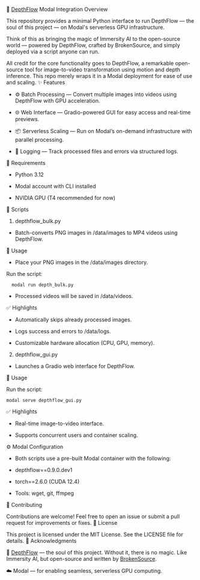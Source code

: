 🌌 [DepthFlow](https://github.com/BrokenSource/DepthFlow) Modal Integration
Overview

This repository provides a minimal Python interface to run DepthFlow — the soul of this project — on Modal's serverless GPU infrastructure.

Think of this as bringing the magic of Immersity AI to the open-source world — powered by DepthFlow, crafted by BrokenSource, and simply deployed via a script anyone can run.

All credit for the core functionality goes to DepthFlow, a remarkable open-source tool for image-to-video transformation using motion and depth inference. This repo merely wraps it in a Modal deployment for ease of use and scaling.
✨ Features

- ⚙️ Batch Processing — Convert multiple images into videos using DepthFlow with GPU acceleration.

- 🌐 Web Interface — Gradio-powered GUI for easy access and real-time previews.

- 📦 Serverless Scaling — Run on Modal’s on-demand infrastructure with parallel processing.

- 📁 Logging — Track processed files and errors via structured logs.


🔧 Requirements

- Python 3.12

- Modal account with CLI installed

- NVIDIA GPU (T4 recommended for now)

📜 Scripts
1. depthflow_bulk.py

- Batch-converts PNG images in /data/images to MP4 videos using DepthFlow.

🔹 Usage

- Place your PNG images in the /data/images directory.

Run the script:

      modal run depth_bulk.py

- Processed videos will be saved in /data/videos.

✅ Highlights

- Automatically skips already processed images.

- Logs success and errors to /data/logs.

- Customizable hardware allocation (CPU, GPU, memory).

2. depthflow_gui.py

- Launches a Gradio web interface for DepthFlow.

🔹 Usage

Run the script:

    modal serve depthflow_gui.py

✅ Highlights

- Real-time image-to-video interface.

- Supports concurrent users and container scaling.

⚙️ Modal Configuration

- Both scripts use a pre-built Modal container with the following:

- depthflow==0.9.0.dev1

- torch==2.6.0 (CUDA 12.4)

- Tools: wget, git, ffmpeg

🤝 Contributing

Contributions are welcome! Feel free to open an issue or submit a pull request for improvements or fixes.
📜 License

This project is licensed under the MIT License. See the LICENSE file for details.
🙏 Acknowledgments

🎥 [DepthFlow](https://github.com/BrokenSource/DepthFlow) — the soul of this project. Without it, there is no magic. Like Immersity AI, but open-source and written by [BrokenSource](https://github.com/BrokenSource).


☁️ Modal — for enabling seamless, serverless GPU computing.
